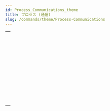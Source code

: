 ```yaml
---
id: Process_Communications_theme
title: プロセス (通信)
slug: /commands/theme/Process-Communications
---
```


|                                                                                                               |
| ------------------------------------------------------------------------------------------------------------- |
| [<!-- INCLUDE #_command_.CALL WORKER.Syntax -->](../../commands-legacy/call-worker.md)<br/>                   |
| [<!-- INCLUDE #_command_.CLEAR SEMAPHORE.Syntax -->](../../commands-legacy/clear-semaphore.md)<br/>           |
| [<!-- INCLUDE #_command_.GET PROCESS VARIABLE.Syntax -->](../../commands-legacy/get-process-variable.md)<br/> |
| [<!-- INCLUDE #_command_.KILL WORKER.Syntax -->](../../commands-legacy/kill-worker.md)<br/>                   |
| [<!-- INCLUDE #_command_.New signal.Syntax -->](../../commands/new-signal.md)<br/>                            |
| [<!-- INCLUDE #_command_.Semaphore.Syntax -->](../../commands-legacy/semaphore.md)<br/>                       |
| [<!-- INCLUDE #_command_.SET PROCESS VARIABLE.Syntax -->](../../commands-legacy/set-process-variable.md)<br/> |
| [<!-- INCLUDE #_command_.Test semaphore.Syntax -->](../../commands-legacy/test-semaphore.md)<br/>             |
| [<!-- INCLUDE #_command_.VARIABLE TO VARIABLE.Syntax -->](../../commands-legacy/variable-to-variable.md)<br/> |
